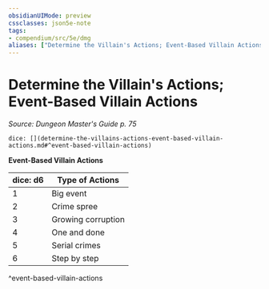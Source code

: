 ```yaml
---
obsidianUIMode: preview
cssclasses: json5e-note
tags:
- compendium/src/5e/dmg
aliases: ["Determine the Villain's Actions; Event-Based Villain Actions"]
---
```

# Determine the Villain's Actions; Event-Based Villain Actions
*Source: Dungeon Master's Guide p. 75* 

`dice: [](determine-the-villains-actions-event-based-villain-actions.md#^event-based-villain-actions)`

**Event-Based Villain Actions**

| dice: d6 | Type of Actions |
|----------|-----------------|
| 1 | Big event |
| 2 | Crime spree |
| 3 | Growing corruption |
| 4 | One and done |
| 5 | Serial crimes |
| 6 | Step by step |
^event-based-villain-actions